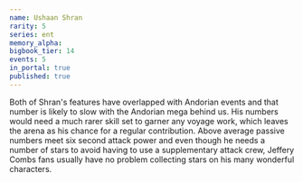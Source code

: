 ```yaml
---
name: Ushaan Shran
rarity: 5
series: ent
memory_alpha:
bigbook_tier: 14
events: 5
in_portal: true
published: true
---
```


Both of Shran's features have overlapped with Andorian events and that number is likely to slow with the Andorian mega behind us. His numbers would need a much rarer skill set to garner any voyage work, which leaves the arena as his chance for a regular contribution. Above average passive numbers meet six second attack power and even though he needs a number of stars to avoid having to use a supplementary attack crew, Jeffery Combs fans usually have no problem collecting stars on his many wonderful characters.
